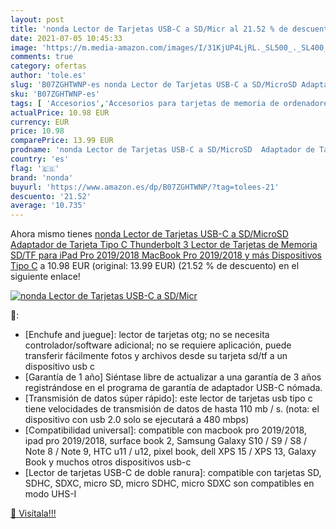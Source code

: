 ```yaml
---
layout: post
title: 'nonda Lector de Tarjetas USB-C a SD/Micr al 21.52 % de descuento'
date: 2021-07-05 10:45:33
image: 'https://m.media-amazon.com/images/I/31KjUP4LjRL._SL500_._SL400_.jpg'
comments: true
category: ofertas
author: 'tole.es'
slug: 'B07ZGHTWNP-es nonda Lector de Tarjetas USB-C a SD/MicroSD Adaptador de...'
sku: 'B07ZGHTWNP-es'
tags: [ 'Accesorios','Accesorios para tarjetas de memoria de ordenadores','Informática','Lectores de tarjetas de memoria externos','ipad','nonda', ]
actualPrice: 10.98 EUR
currency: EUR
price: 10.98
comparePrice: 13.99 EUR
prodname: 'nonda Lector de Tarjetas USB-C a SD/MicroSD  Adaptador de Tarjeta Tipo C Thunderbolt 3 Lector de Tarjetas de Memoria SD/TF para iPad Pro 2019/2018  MacBook Pro 2019/2018 y más Dispositivos Tipo C'
country: 'es'
flag: '🇪🇸'
brand: 'nonda'
buyurl: 'https://www.amazon.es/dp/B07ZGHTWNP/?tag=tolees-21'
descuento: '21.52'
average: '10.735'
---
```


Ahora mismo tienes [nonda Lector de Tarjetas USB-C a SD/MicroSD  Adaptador de Tarjeta Tipo C Thunderbolt 3 Lector de Tarjetas de Memoria SD/TF para iPad Pro 2019/2018  MacBook Pro 2019/2018 y más Dispositivos Tipo C](https://www.amazon.es/dp/B07ZGHTWNP/?tag=tolees-21) a 10.98 EUR (original: 13.99 EUR) (21.52 %  de descuento) en el siguiente enlace!

[![nonda Lector de Tarjetas USB-C a SD/Micr](https://m.media-amazon.com/images/I/31KjUP4LjRL._SL500_._SL400_.jpg)](https://www.amazon.es/dp/B07ZGHTWNP/?tag=tolees-21)

🔎:

- [Enchufe and juegue]: lector de tarjetas otg; no se necesita controlador/software adicional; no se requiere aplicación, puede transferir fácilmente fotos y archivos desde su tarjeta sd/tf a un dispositivo usb c
- [Garantía de 1 año] Siéntase libre de actualizar a una garantía de 3 años registrándose en el programa de garantía de adaptador USB-C nómada.
- [Transmisión de datos súper rápido]: este lector de tarjetas usb tipo c tiene velocidades de transmisión de datos de hasta 110 mb / s. (nota: el dispositivo con usb 2.0 solo se ejecutará a 480 mbps)
- [Compatibilidad universal]: compatible con macbook pro 2019/2018, ipad pro 2019/2018, surface book 2, Samsung Galaxy S10 / S9 / S8 / Note 8 / Note 9, HTC u11 / u12, pixel book, dell XPS 15 / XPS 13, Galaxy Book y muchos otros dispositivos usb-c
- [Lector de tarjetas USB-C de doble ranura]: compatible con tarjetas SD, SDHC, SDXC, micro SD, micro SDHC, micro SDXC son compatibles en modo UHS-I

[🛒 Visítala!!!](https://www.amazon.es/dp/B07ZGHTWNP/?tag=tolees-21)
